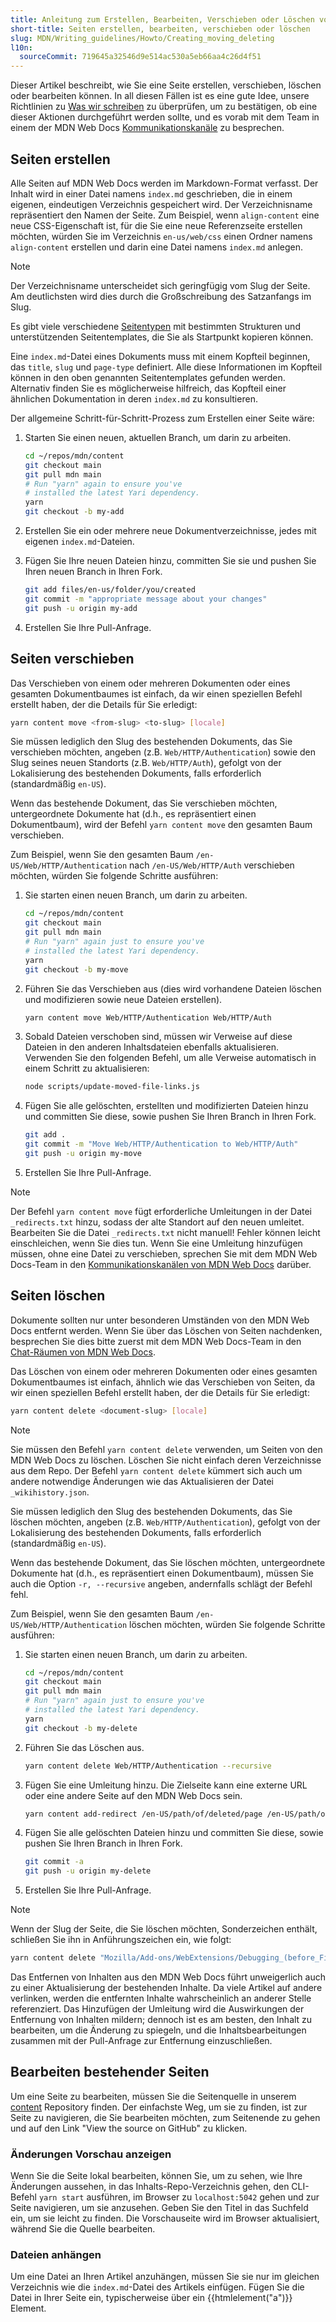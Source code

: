```yaml
---
title: Anleitung zum Erstellen, Bearbeiten, Verschieben oder Löschen von Seiten
short-title: Seiten erstellen, bearbeiten, verschieben oder löschen
slug: MDN/Writing_guidelines/Howto/Creating_moving_deleting
l10n:
  sourceCommit: 719645a32546d9e514ac530a5eb66aa4c26d4f51
---
```


Dieser Artikel beschreibt, wie Sie eine Seite erstellen, verschieben, löschen oder bearbeiten können. In all diesen Fällen ist es eine gute Idee, unsere Richtlinien zu [Was wir schreiben](/de/docs/MDN/Writing_guidelines/What_we_write) zu überprüfen, um zu bestätigen, ob eine dieser Aktionen durchgeführt werden sollte, und es vorab mit dem Team in einem der MDN Web Docs [Kommunikationskanäle](/de/docs/MDN/Community/Communication_channels) zu besprechen.

## Seiten erstellen

Alle Seiten auf MDN Web Docs werden im Markdown-Format verfasst. Der Inhalt wird in einer Datei namens `index.md` geschrieben, die in einem eigenen, eindeutigen Verzeichnis gespeichert wird. Der Verzeichnisname repräsentiert den Namen der Seite. Zum Beispiel, wenn `align-content` eine neue CSS-Eigenschaft ist, für die Sie eine neue Referenzseite erstellen möchten, würden Sie im Verzeichnis `en-us/web/css` einen Ordner namens `align-content` erstellen und darin eine Datei namens `index.md` anlegen.

> [!NOTE]
> Der Verzeichnisname unterscheidet sich geringfügig vom Slug der Seite. Am deutlichsten wird dies durch die Großschreibung des Satzanfangs im Slug.

Es gibt viele verschiedene [Seitentypen](/de/docs/MDN/Writing_guidelines/Page_structures/Page_types) mit bestimmten Strukturen und unterstützenden Seitentemplates, die Sie als Startpunkt kopieren können.

Eine `index.md`-Datei eines Dokuments muss mit einem Kopfteil beginnen, das `title`, `slug` und `page-type` definiert. Alle diese Informationen im Kopfteil können in den oben genannten Seitentemplates gefunden werden. Alternativ finden Sie es möglicherweise hilfreich, das Kopfteil einer ähnlichen Dokumentation in deren `index.md` zu konsultieren.

Der allgemeine Schritt-für-Schritt-Prozess zum Erstellen einer Seite wäre:

1. Starten Sie einen neuen, aktuellen Branch, um darin zu arbeiten.

   ```bash
   cd ~/repos/mdn/content
   git checkout main
   git pull mdn main
   # Run "yarn" again to ensure you've
   # installed the latest Yari dependency.
   yarn
   git checkout -b my-add
   ```

2. Erstellen Sie ein oder mehrere neue Dokumentverzeichnisse, jedes mit eigenen `index.md`-Dateien.

3. Fügen Sie Ihre neuen Dateien hinzu, committen Sie sie und pushen Sie Ihren neuen Branch in Ihren Fork.

   ```bash
   git add files/en-us/folder/you/created
   git commit -m "appropriate message about your changes"
   git push -u origin my-add
   ```

4. Erstellen Sie Ihre Pull-Anfrage.

## Seiten verschieben

Das Verschieben von einem oder mehreren Dokumenten oder eines gesamten Dokumentbaumes ist einfach, da wir einen speziellen Befehl erstellt haben, der die Details für Sie erledigt:

```bash
yarn content move <from-slug> <to-slug> [locale]
```

Sie müssen lediglich den Slug des bestehenden Dokuments, das Sie verschieben möchten, angeben (z.B. `Web/HTTP/Authentication`) sowie den Slug seines neuen Standorts (z.B. `Web/HTTP/Auth`), gefolgt von der Lokalisierung des bestehenden Dokuments, falls erforderlich (standardmäßig `en-US`).

Wenn das bestehende Dokument, das Sie verschieben möchten, untergeordnete Dokumente hat (d.h., es repräsentiert einen Dokumentbaum), wird der Befehl `yarn content move` den gesamten Baum verschieben.

Zum Beispiel, wenn Sie den gesamten Baum `/en-US/Web/HTTP/Authentication` nach `/en-US/Web/HTTP/Auth` verschieben möchten, würden Sie folgende Schritte ausführen:

1. Sie starten einen neuen Branch, um darin zu arbeiten.

   ```bash
   cd ~/repos/mdn/content
   git checkout main
   git pull mdn main
   # Run "yarn" again just to ensure you've
   # installed the latest Yari dependency.
   yarn
   git checkout -b my-move
   ```

2. Führen Sie das Verschieben aus (dies wird vorhandene Dateien löschen und modifizieren sowie neue Dateien erstellen).

   ```bash
   yarn content move Web/HTTP/Authentication Web/HTTP/Auth
   ```

3. Sobald Dateien verschoben sind, müssen wir Verweise auf diese Dateien in den anderen Inhaltsdateien ebenfalls aktualisieren. Verwenden Sie den folgenden Befehl, um alle Verweise automatisch in einem Schritt zu aktualisieren:

   ```bash
   node scripts/update-moved-file-links.js
   ```

4. Fügen Sie alle gelöschten, erstellten und modifizierten Dateien hinzu und committen Sie diese, sowie pushen Sie Ihren Branch in Ihren Fork.

   ```bash
   git add .
   git commit -m "Move Web/HTTP/Authentication to Web/HTTP/Auth"
   git push -u origin my-move
   ```

5. Erstellen Sie Ihre Pull-Anfrage.

> [!NOTE]
> Der Befehl `yarn content move` fügt erforderliche Umleitungen in der Datei `_redirects.txt` hinzu, sodass der alte Standort auf den neuen umleitet. Bearbeiten Sie die Datei `_redirects.txt` nicht manuell! Fehler können leicht einschleichen, wenn Sie dies tun. Wenn Sie eine Umleitung hinzufügen müssen, ohne eine Datei zu verschieben, sprechen Sie mit dem MDN Web Docs-Team in den [Kommunikationskanälen von MDN Web Docs](/de/docs/MDN/Community/Communication_channels) darüber.

## Seiten löschen

Dokumente sollten nur unter besonderen Umständen von den MDN Web Docs entfernt werden. Wenn Sie über das Löschen von Seiten nachdenken, besprechen Sie dies bitte zuerst mit dem MDN Web Docs-Team in den [Chat-Räumen von MDN Web Docs](/de/docs/MDN/Community/Communication_channels#chat_rooms).

Das Löschen von einem oder mehreren Dokumenten oder eines gesamten Dokumentbaumes ist einfach, ähnlich wie das Verschieben von Seiten, da wir einen speziellen Befehl erstellt haben, der die Details für Sie erledigt:

```bash
yarn content delete <document-slug> [locale]
```

> [!NOTE]
> Sie müssen den Befehl `yarn content delete` verwenden, um Seiten von den MDN Web Docs zu löschen. Löschen Sie nicht einfach deren Verzeichnisse aus dem Repo. Der Befehl `yarn content delete` kümmert sich auch um andere notwendige Änderungen wie das Aktualisieren der Datei `_wikihistory.json`.

Sie müssen lediglich den Slug des bestehenden Dokuments, das Sie löschen möchten, angeben (z.B. `Web/HTTP/Authentication`), gefolgt von der Lokalisierung des bestehenden Dokuments, falls erforderlich (standardmäßig `en-US`).

Wenn das bestehende Dokument, das Sie löschen möchten, untergeordnete Dokumente hat (d.h., es repräsentiert einen Dokumentbaum), müssen Sie auch die Option `-r, --recursive` angeben, andernfalls schlägt der Befehl fehl.

Zum Beispiel, wenn Sie den gesamten Baum `/en-US/Web/HTTP/Authentication` löschen möchten, würden Sie folgende Schritte ausführen:

1. Sie starten einen neuen Branch, um darin zu arbeiten.

   ```bash
   cd ~/repos/mdn/content
   git checkout main
   git pull mdn main
   # Run "yarn" again just to ensure you've
   # installed the latest Yari dependency.
   yarn
   git checkout -b my-delete
   ```

2. Führen Sie das Löschen aus.

   ```bash
   yarn content delete Web/HTTP/Authentication --recursive
   ```

3. Fügen Sie eine Umleitung hinzu. Die Zielseite kann eine externe URL oder eine andere Seite auf den MDN Web Docs sein.

   ```bash
   yarn content add-redirect /en-US/path/of/deleted/page /en-US/path/of/target/page
   ```

4. Fügen Sie alle gelöschten Dateien hinzu und committen Sie diese, sowie pushen Sie Ihren Branch in Ihren Fork.

   ```bash
   git commit -a
   git push -u origin my-delete
   ```

5. Erstellen Sie Ihre Pull-Anfrage.

> [!NOTE]
> Wenn der Slug der Seite, die Sie löschen möchten, Sonderzeichen enthält, schließen Sie ihn in Anführungszeichen ein, wie folgt:
>
> ```bash
> yarn content delete "Mozilla/Add-ons/WebExtensions/Debugging_(before_Firefox_50)"
> ```

Das Entfernen von Inhalten aus den MDN Web Docs führt unweigerlich auch zu einer Aktualisierung der bestehenden Inhalte. Da viele Artikel auf andere verlinken, werden die entfernten Inhalte wahrscheinlich an anderer Stelle referenziert. Das Hinzufügen der Umleitung wird die Auswirkungen der Entfernung von Inhalten mildern; dennoch ist es am besten, den Inhalt zu bearbeiten, um die Änderung zu spiegeln, und die Inhaltsbearbeitungen zusammen mit der Pull-Anfrage zur Entfernung einzuschließen.

## Bearbeiten bestehender Seiten

Um eine Seite zu bearbeiten, müssen Sie die Seitenquelle in unserem [content](https://github.com/mdn/content) Repository finden. Der einfachste Weg, um sie zu finden, ist zur Seite zu navigieren, die Sie bearbeiten möchten, zum Seitenende zu gehen und auf den Link "View the source on GitHub" zu klicken.

### Änderungen Vorschau anzeigen

Wenn Sie die Seite lokal bearbeiten, können Sie, um zu sehen, wie Ihre Änderungen aussehen, in das Inhalts-Repo-Verzeichnis gehen, den CLI-Befehl `yarn start` ausführen, im Browser zu `localhost:5042` gehen und zur Seite navigieren, um sie anzusehen. Geben Sie den Titel in das Suchfeld ein, um sie leicht zu finden. Die Vorschauseite wird im Browser aktualisiert, während Sie die Quelle bearbeiten.

### Dateien anhängen

Um eine Datei an Ihren Artikel anzuhängen, müssen Sie sie nur im gleichen Verzeichnis wie die `index.md`-Datei des Artikels einfügen. Fügen Sie die Datei in Ihrer Seite ein, typischerweise über ein {{htmlelement("a")}} Element.
